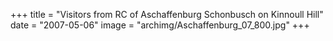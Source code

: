 +++
title = "Visitors from RC of Aschaffenburg Schonbusch on Kinnoull Hill"
date = "2007-05-06"
image = "archimg/Aschaffenburg_07_800.jpg"
+++
